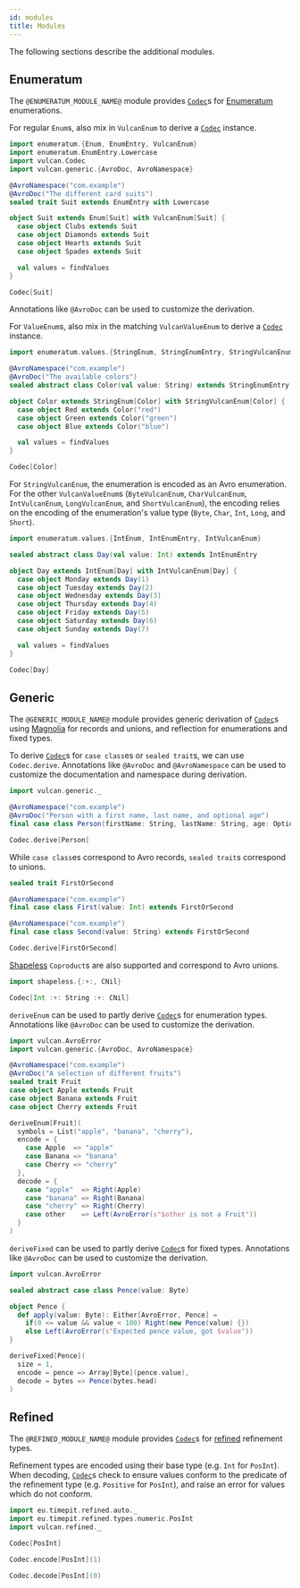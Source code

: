 ```yaml
---
id: modules
title: Modules
---
```


The following sections describe the additional modules.

## Enumeratum

The `@ENUMERATUM_MODULE_NAME@` module provides [`Codec`][codec]s for [Enumeratum](https://github.com/lloydmeta/enumeratum) enumerations.

For regular `Enum`s, also mix in `VulcanEnum` to derive a [`Codec`][codec] instance.

```scala mdoc:reset-object
import enumeratum.{Enum, EnumEntry, VulcanEnum}
import enumeratum.EnumEntry.Lowercase
import vulcan.Codec
import vulcan.generic.{AvroDoc, AvroNamespace}

@AvroNamespace("com.example")
@AvroDoc("The different card suits")
sealed trait Suit extends EnumEntry with Lowercase

object Suit extends Enum[Suit] with VulcanEnum[Suit] {
  case object Clubs extends Suit
  case object Diamonds extends Suit
  case object Hearts extends Suit
  case object Spades extends Suit

  val values = findValues
}

Codec[Suit]
```

Annotations like `@AvroDoc` can be used to customize the derivation.

For `ValueEnum`s, also mix in the matching `VulcanValueEnum` to derive a [`Codec`][codec] instance.

```scala mdoc
import enumeratum.values.{StringEnum, StringEnumEntry, StringVulcanEnum}

@AvroNamespace("com.example")
@AvroDoc("The available colors")
sealed abstract class Color(val value: String) extends StringEnumEntry

object Color extends StringEnum[Color] with StringVulcanEnum[Color] {
  case object Red extends Color("red")
  case object Green extends Color("green")
  case object Blue extends Color("blue")

  val values = findValues
}

Codec[Color]
```

For `StringVulcanEnum`, the enumeration is encoded as an Avro enumeration. For the other `VulcanValueEnum`s (`ByteVulcanEnum`, `CharVulcanEnum`, `IntVulcanEnum`, `LongVulcanEnum`, and `ShortVulcanEnum`), the encoding relies on the encoding of the enumeration's value type (`Byte`, `Char`, `Int`, `Long`, and `Short`).

```scala mdoc
import enumeratum.values.{IntEnum, IntEnumEntry, IntVulcanEnum}

sealed abstract class Day(val value: Int) extends IntEnumEntry

object Day extends IntEnum[Day] with IntVulcanEnum[Day] {
  case object Monday extends Day(1)
  case object Tuesday extends Day(2)
  case object Wednesday extends Day(3)
  case object Thursday extends Day(4)
  case object Friday extends Day(5)
  case object Saturday extends Day(6)
  case object Sunday extends Day(7)

  val values = findValues
}

Codec[Day]
```

## Generic

The `@GENERIC_MODULE_NAME@` module provides generic derivation of [`Codec`][codec]s using [Magnolia](https://github.com/softwaremill/magnolia) for records and unions, and reflection for enumerations and fixed types.

To derive [`Codec`][codec]s for `case class`es or `sealed trait`s, we can use `Codec.derive`. Annotations like `@AvroDoc` and `@AvroNamespace` can be used to customize the documentation and namespace during derivation.

```scala mdoc
import vulcan.generic._

@AvroNamespace("com.example")
@AvroDoc("Person with a first name, last name, and optional age")
final case class Person(firstName: String, lastName: String, age: Option[Int])

Codec.derive[Person]
```

While `case class`es correspond to Avro records, `sealed trait`s correspond to unions.

```scala mdoc
sealed trait FirstOrSecond

@AvroNamespace("com.example")
final case class First(value: Int) extends FirstOrSecond

@AvroNamespace("com.example")
final case class Second(value: String) extends FirstOrSecond

Codec.derive[FirstOrSecond]
```

[Shapeless](https://github.com/milessabin/shapeless) `Coproduct`s are also supported and correspond to Avro unions.

```scala mdoc
import shapeless.{:+:, CNil}

Codec[Int :+: String :+: CNil]
```

`deriveEnum` can be used to partly derive [`Codec`][codec]s for enumeration types. Annotations like `@AvroDoc` can be used to customize the derivation.


```scala mdoc
import vulcan.AvroError
import vulcan.generic.{AvroDoc, AvroNamespace}

@AvroNamespace("com.example")
@AvroDoc("A selection of different fruits")
sealed trait Fruit
case object Apple extends Fruit
case object Banana extends Fruit
case object Cherry extends Fruit

deriveEnum[Fruit](
  symbols = List("apple", "banana", "cherry"),
  encode = {
    case Apple  => "apple"
    case Banana => "banana"
    case Cherry => "cherry"
  },
  decode = {
    case "apple"  => Right(Apple)
    case "banana" => Right(Banana)
    case "cherry" => Right(Cherry)
    case other    => Left(AvroError(s"$other is not a Fruit"))
  }
)
```

`deriveFixed` can be used to partly derive [`Codec`][codec]s for fixed types. Annotations like `@AvroDoc` can be used to customize the derivation.

```scala mdoc
import vulcan.AvroError

sealed abstract case class Pence(value: Byte)

object Pence {
  def apply(value: Byte): Either[AvroError, Pence] =
    if(0 <= value && value < 100) Right(new Pence(value) {})
    else Left(AvroError(s"Expected pence value, got $value"))
}

deriveFixed[Pence](
  size = 1,
  encode = pence => Array[Byte](pence.value),
  decode = bytes => Pence(bytes.head)
)
```

## Refined

The `@REFINED_MODULE_NAME@` module provides [`Codec`][codec]s for [refined](https://github.com/fthomas/refined) refinement types.

Refinement types are encoded using their base type (e.g. `Int` for `PosInt`). When decoding, [`Codec`][codec]s check to ensure values conform to the predicate of the refinement type (e.g. `Positive` for `PosInt`), and raise an error for values which do not conform.

```scala mdoc
import eu.timepit.refined.auto._
import eu.timepit.refined.types.numeric.PosInt
import vulcan.refined._

Codec[PosInt]

Codec.encode[PosInt](1)

Codec.decode[PosInt](0)
```

[codec]: @API_BASE_URL@/Codec.html
